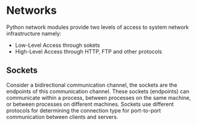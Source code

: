 # Networks

Python network modules provide two levels of access to system network infrastructure namely:

- Low-Level Access through sokets
- High-Level Access through HTTP, FTP and other protocols

## Sockets

Consider a bidirectional communication channel, the sockets are the endpoints of this communication channel. These sockets (endpoints) can communicate within a process, between processes on the same machine, or between processes on different machines. Sockets use different protocols for determining the connection type for port-to-port communication between clients and servers.
